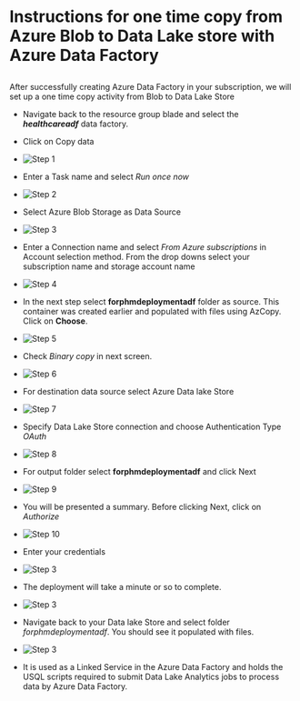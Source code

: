# Instructions for one time copy from Azure Blob to Data Lake store with Azure Data Factory



##  
  After successfully creating Azure Data Factory in your subscription, we will set up a one time copy activity from Blob to Data Lake Store
  - Navigate back to the resource group blade and select the ***healthcareadf*** data factory.
  - Click on Copy data 
  - ![Step 1](https://raw.githubusercontent.com/Azure/cortana-intelligence-population-health-management/master/ManualDeploymentGuide/media/adfcopy1.PNG?token=AKE1nbmIVbNWtpC9CbDbemOOOMpJsJ2Oks5ZLi5OwA%3D%3D)
  - Enter a Task name and select *Run once now*
  - ![Step 2](https://raw.githubusercontent.com/Azure/cortana-intelligence-population-health-management/master/ManualDeploymentGuide/media/adfcopy2.PNG?token=AKE1nZ9ocDGyJ4pSN99KHd30fOj-8rOiks5ZLjB9wA%3D%3D)
  - Select Azure Blob Storage as Data Source
  - ![Step 3](https://raw.githubusercontent.com/Azure/cortana-intelligence-population-health-management/master/ManualDeploymentGuide/media/adfcopy3.PNG?token=AKE1nRkBRXvoc-znkOhfyZrZa6XayqQHks5ZLjDmwA%3D%3D)
  - Enter a Connection name and select *From Azure subscriptions* in Account selection method. From the drop downs select your subscription name and storage account name 
  - ![Step 4](https://raw.githubusercontent.com/Azure/cortana-intelligence-population-health-management/master/ManualDeploymentGuide/media/adfcopy4.PNG?token=AKE1nexFApaMMw9pioLvXSf9OBzxD91Cks5ZLjD9wA%3D%3D)
  - In the next step select **forphmdeploymentadf** folder as source. This container was created earlier and populated with files using AzCopy. Click on **Choose**.
  - ![Step 5](https://raw.githubusercontent.com/Azure/cortana-intelligence-population-health-management/master/ManualDeploymentGuide/media/adfcopy5.PNG?token=AKE1nVvfd5muoQwWjwz4hrpcuBv5OxXTks5ZLjEiwA%3D%3D)
  - Check *Binary copy* in next screen.
  - ![Step 6](https://raw.githubusercontent.com/Azure/cortana-intelligence-population-health-management/master/ManualDeploymentGuide/media/adfcopy6.PNG?token=AKE1nUxB4SIJ6Vspo8TuGTgvEeUsSSsBks5ZLjE4wA%3D%3D)
  - For destination data source select Azure Data lake Store
  - ![Step 7](https://raw.githubusercontent.com/Azure/cortana-intelligence-population-health-management/master/ManualDeploymentGuide/media/adfcopy7.PNG?token=AKE1nb8tILMiVtMpZ5Qa6rGnrfWTWDZcks5ZLjFbwA%3D%3D)
  - Specify Data Lake Store connection and choose Authentication Type *OAuth*
  - ![Step 8](https://raw.githubusercontent.com/Azure/cortana-intelligence-population-health-management/master/ManualDeploymentGuide/media/adfcopy8.PNG?token=AKE1nciIBkMoLohutnOMt7iIQFB_AJCBks5ZLjGwwA%3D%3D)
  - For output folder select **forphmdeploymentadf** and click Next
  - ![Step 9](https://raw.githubusercontent.com/Azure/cortana-intelligence-population-health-management/master/ManualDeploymentGuide/media/adfcopy9.PNG?token=AKE1naIjc4JwcE2-YJSv0_AbtKXew039ks5ZLjHnwA%3D%3D)
  - You will be presented a  summary. Before clicking Next, click on *Authorize*
  - ![Step 10](https://raw.githubusercontent.com/Azure/cortana-intelligence-population-health-management/master/ManualDeploymentGuide/media/adfcopy10.PNG?token=AKE1neZJbfZpSCM-otdoVRWcQ-qKPKG-ks5ZLjHLwA%3D%3D)
  - Enter your credentials
  - ![Step 3](https://raw.githubusercontent.com/Azure/cortana-intelligence-population-health-management/master/ManualDeploymentGuide/media/adfcopy11.PNG?token=AKE1nYvpFGOGha_GT_odPkret7CdP_Njks5ZLjH9wA%3D%3D)
  - The deployment will take a minute or so to complete.
  - ![Step 3](https://raw.githubusercontent.com/Azure/cortana-intelligence-population-health-management/master/ManualDeploymentGuide/media/adfcopy12.PNG?token=AKE1nSvl51ZbDHzarbse-h2LWutjPibaks5ZLjITwA%3D%3D)
  - Navigate back to your Data lake Store and select folder *forphmdeploymentadf*. You should see it populated with files.
  - ![Step 3]()
  

  - It is used as a Linked Service in the Azure Data Factory and holds the USQL scripts required to submit Data Lake Analytics jobs to process data by Azure Data Factory.